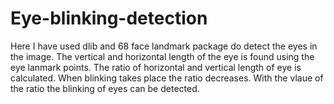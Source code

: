 # Eye-blinking-detection

Here I have used dlib and 68 face landmark package do detect the eyes in the image. The vertical and horizontal length of the eye is found using the eye lanmark points.
The ratio of horizontal and vertical length of eye is calculated. When blinking takes place the ratio decreases. With the vlaue of the ratio the blinking of eyes can be detected.
